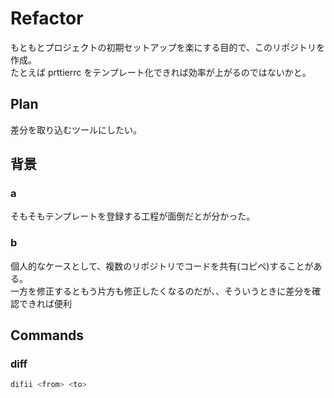 # Refactor
もともとプロジェクトの初期セットアップを楽にする目的で、このリポジトリを作成。  
たとえば prttierrc をテンプレート化できれば効率が上がるのではないかと。

## Plan
差分を取り込むツールにしたい。  
## 背景
### a
そもそもテンプレートを登録する工程が面倒だとが分かった。  
### b
個人的なケースとして、複数のリポジトリでコードを共有(コピペ)することがある。  
一方を修正するともう片方も修正したくなるのだが、、そういうときに差分を確認できれば便利

## Commands
### diff
```bash
difii <from> <to>
```
